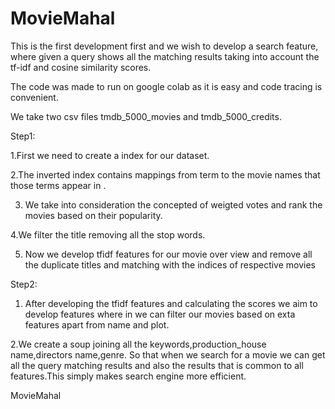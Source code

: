 # MovieMahal
This is the first development first and we wish to develop a search feature, where given a query shows all the matching results taking into account the tf-idf and cosine similarity scores.

The code was made to run on google colab as it is easy and code tracing is convenient.

We take two csv files tmdb_5000_movies and tmdb_5000_credits.

Step1:

1.First we need to create a index for our dataset.

2.The inverted index contains mappings from term to the movie names that those terms appear in .

3. We take into consideration the concepted of weigted votes and rank the movies based on their popularity.

4.We filter the title removing all the stop words.

5. Now we develop tfidf features for our movie over view and remove all the duplicate titles and matching with the indices of respective movies

Step2:

1. After developing the tfidf features and calculating the scores we aim to develop features where in we can filter our movies based on exta features apart from name and plot.


2.We create a soup joining all the keywords,production_house name,directors name,genre. So that when we search for a movie we can get all the query matching results and also the results that is common to all features.This simply makes search engine more efficient.


MovieMahal
